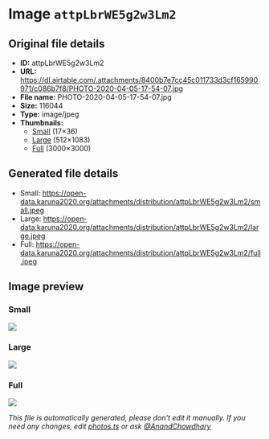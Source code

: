 # Image `attpLbrWE5g2w3Lm2`

## Original file details

- **ID:** attpLbrWE5g2w3Lm2
- **URL:** https://dl.airtable.com/.attachments/8400b7e7cc45c011733d3cf165990971/c086b7f8/PHOTO-2020-04-05-17-54-07.jpg
- **File name:** PHOTO-2020-04-05-17-54-07.jpg
- **Size:** 116044
- **Type:** image/jpeg
- **Thumbnails:**
  - [Small](https://dl.airtable.com/.attachmentThumbnails/9973c5d809a56d21ed58069fcb7cad42/5af94e9f) (17×36)
  - [Large](https://dl.airtable.com/.attachmentThumbnails/ef4ce3f3b4f5f0f563338fdbad605eaa/e4f7c2f7) (512×1083)
  - [Full](https://dl.airtable.com/.attachmentThumbnails/7b18456063b167f4b0e7115490c3aef5/a2f27fca) (3000×3000)

## Generated file details

- Small: https://open-data.karuna2020.org/attachments/distribution/attpLbrWE5g2w3Lm2/small.jpeg
- Large: https://open-data.karuna2020.org/attachments/distribution/attpLbrWE5g2w3Lm2/large.jpeg
- Full: https://open-data.karuna2020.org/attachments/distribution/attpLbrWE5g2w3Lm2/full.jpeg

## Image preview

### Small

![](https://open-data.karuna2020.org/attachments/distribution/attpLbrWE5g2w3Lm2/small.jpeg)

### Large

![](https://open-data.karuna2020.org/attachments/distribution/attpLbrWE5g2w3Lm2/large.jpeg)

### Full

![](https://open-data.karuna2020.org/attachments/distribution/attpLbrWE5g2w3Lm2/full.jpeg)

_This file is automatically generated, please don't edit it manually. If you need any changes, edit [photos.ts](/photos.ts) or ask [@AnandChowdhary](https://github.com/AnandChowdhary)_

